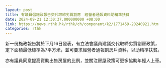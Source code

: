 ```yaml
---
layout: post
title: 有議員倡施政報告交代取締劣質劏房　經營者通報資料助精準扶貧
date: 2024-09-21 12:30:37.000000000 +08:00
link: https://news.rthk.hk/rthk/ch/component/k2/1771459-20240921.htm
categories: rthk
---
```


新一份施政報告將於下月16日發表，有立法會議員建議交代取締劣質劏房政策，定下面積最低標準為7平方米，並可要求經營者通報劏房戶資料，以助精準扶貧。

亦有議員同意提高資助出售房屋的比例，並關注房屋政策可更多協助年輕人上車。

